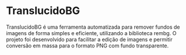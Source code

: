 # TranslucidoBG
TranslucidoBG é uma ferramenta automatizada para remover fundos de imagens de forma simples e eficiente, utilizando a biblioteca rembg. O projeto foi desenvolvido para facilitar a edição de imagens e permitir conversão em massa para o formato PNG com fundo transparente.

